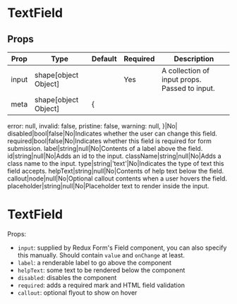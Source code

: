 TextField
=========


Props
-----

Prop                  | Type     | Default                   | Required | Description
--------------------- | -------- | ------------------------- | -------- | -----------
input|shape[object Object]||Yes|A collection of input props. Passed to input.
meta|shape[object Object]|{
  error: null,
  invalid: false,
  pristine: false,
  warning: null,
}|No|
disabled|bool|false|No|Indicates whether the user can change this field.
required|bool|false|No|Indicates whether this field is required for form submission.
label|string|null|No|Contents of a label above the field.
id|string|null|No|Adds an id to the input.
className|string|null|No|Adds a class name to the input.
type|string|'text'|No|Indicates the type of text this field accepts.
helpText|string|null|No|Contents of help text below the field.
callout|node|null|No|Optional callout contents when a user hovers the field.
placeholder|string|null|No|Placeholder text to render inside the input.

# TextField

Props:

* `input`: supplied by Redux Form's Field component, you can also specify this manually. Should contain `value` and `onChange` at least.
* `label`: a renderable label to go above the component
* `helpText`: some text to be rendered below the component
* `disabled`: disables the component
* `required`: adds a required mark and HTML field validation
* `callout`: optional flyout to show on hover
